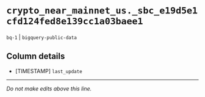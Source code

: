 # `crypto_near_mainnet_us._sbc_e19d5e1cfd124fed8e139cc1a03baee1`
`bq-1` | `bigquery-public-data`

## Column details
* [TIMESTAMP] `last_update`

-------------------------------------------------------------------------------
*Do not make edits above this line.*
